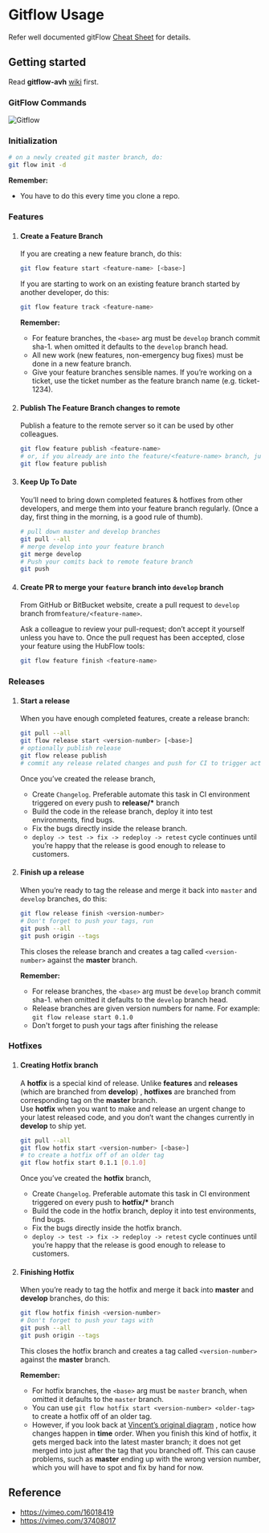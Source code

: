 # Gitflow Usage

Refer well documented gitFlow [Cheat Sheet](http://danielkummer.github.io/git-flow-cheatsheet/) for details.

## Getting started

Read  __gitflow-avh__ [wiki](https://github.com/petervanderdoes/gitflow-avh/wiki) first.

### GitFlow Commands

![Gitflow](../images/git-flow-commands.png)

### Initialization

```bash
# on a newly created git master branch, do:
git flow init -d
```

__Remember:__

- You have to do this every time you clone a repo.

### Features

1.  #### Create a Feature Branch

    If you are creating a new feature branch, do this:
    ```bash
    git flow feature start <feature-name> [<base>]
    ```

    If you are starting to work on an existing feature branch started by another developer, do this:
    ```bash
    git flow feature track <feature-name>
    ```

    __Remember:__
    - For feature branches, the `<base>` arg must be `develop` branch commit sha-1. when omitted it defaults to
      the `develop` branch head.
    - All new work (new features, non-emergency bug fixes) must be done in a new feature branch.
    - Give your feature branches sensible names. If you’re working on a ticket, use the ticket number as the feature
      branch name (e.g. ticket-1234).

2. #### Publish The Feature Branch changes to __remote__

   Publish a feature to the remote server so it can be used by other colleagues.
    ```bash
    git flow feature publish <feature-name>
    # or, if you already are into the feature/<feature-name> branch, just issue:
    git flow feature publish
    ```

3. #### Keep Up To Date

   You’ll need to bring down completed features & hotfixes from other developers, and merge them into your feature
   branch regularly. (Once a day, first thing in the morning, is a good rule of thumb).

    ```bash
    # pull down master and develop branches
    git pull --all
    # merge develop into your feature branch
    git merge develop
    # Push your comits back to remote feature branch
    git push
    ```

4. #### Create PR to merge your `feature` branch into `develop` branch

   From GitHub or BitBucket website, create a pull request to `develop` branch from`feature/<feature-name>`.

   Ask a colleague to review your pull-request; don’t accept it yourself unless you have to. Once the pull request has
   been accepted, close your feature using the HubFlow tools:
    ```bash
    git flow feature finish <feature-name>
    ```

### Releases

1. #### Start a release

   When you have enough completed features, create a release branch:
    ```bash
    git pull --all
    git flow release start <version-number> [<base>]
    # optionally publish release
    git flow release publish
    # commit any release related changes and push for CI to trigger actions
   ```

   Once you’ve created the release branch,
    - Create `Changelog`. Preferable automate this task in CI environment triggered on every push to __release/*__
      branch
    - Build the code in the release branch, deploy it into test environments, find bugs.
    - Fix the bugs directly inside the release branch.
    - `deploy -> test -> fix -> redeploy -> retest` cycle continues until you’re happy that the release is good enough
      to release to customers.


2. #### Finish up a release

   When you’re ready to tag the release and merge it back into `master` and `develop` branches, do this:
    ```bash
    git flow release finish <version-number>
    # Don't forget to push your tags, run
    git push --all
    git push origin --tags
    ```
   This closes the release branch and creates a tag called `<version-number>` against the __master__ branch.

   __Remember:__
    - For release branches, the `<base>` arg must be `develop` branch commit sha-1. when omitted it defaults to
      the `develop` branch head.
    - Release branches are given version numbers for name. For example:  `git flow release start 0.1.0`
    - Don't forget to push your tags after finishing the release

### Hotfixes

1. #### Creating Hotfix branch

   A __hotfix__ is a special kind of release. Unlike __features__ and __releases__ (which are branched from __develop__)
   , __hotfixes__ are branched from corresponding tag on the __master__ branch.<br/>
   Use __hotfix__  when you want to make and release an urgent change to your latest released code, and you don’t want
   the changes currently in __develop__ to ship yet.

    ```bash
    git pull --all
    git flow hotfix start <version-number> [<base>]
    # to create a hotfix off of an older tag
    git flow hotfix start 0.1.1 [0.1.0]
   ```

   Once you’ve created the __hotfix__ branch,
    - Create `Changelog`. Preferable automate this task in CI environment triggered on every push to __hotfix/*__ branch
    - Build the code in the hotfix branch, deploy it into test environments, find bugs.
    - Fix the bugs directly inside the hotfix branch.
    - `deploy -> test -> fix -> redeploy -> retest` cycle continues until you’re happy that the release is good enough
      to release to customers.

2. #### Finishing Hotfix

   When you’re ready to tag the hotfix and merge it back into __master__ and __develop__ branches, do this:
    ```bash
    git flow hotfix finish <version-number>
    # Don't forget to push your tags with
    git push --all
    git push origin --tags
    ```
   This closes the hotfix branch and creates a tag called `<version-number>` against the __master__ branch.

   __Remember:__
    - For hotfix branches, the `<base>` arg must be `master` branch, when omitted it defaults to the  `master` branch.
    - You can use `git flow hotfix start <version-number> <older-tag>` to create a hotfix off of an older tag.
    - However, if you look back at [Vincent’s original diagram](http://nvie.com/posts/a-successful-git-branching-model/)
      , notice how changes happen in __time__ order. When you finish this kind of hotfix, it gets merged back into the
      latest master branch; it does not get merged into just after the tag that you branched off. This can cause
      problems, such as __master__ ending up with the wrong version number, which you will have to spot and fix by hand
      for now.

## Reference

- https://vimeo.com/16018419
- https://vimeo.com/37408017
